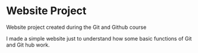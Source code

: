 # Website Project
 Website project created during the Git and Github course

 I made a simple website just to understand how some basic functions of Git and Git hub work.

